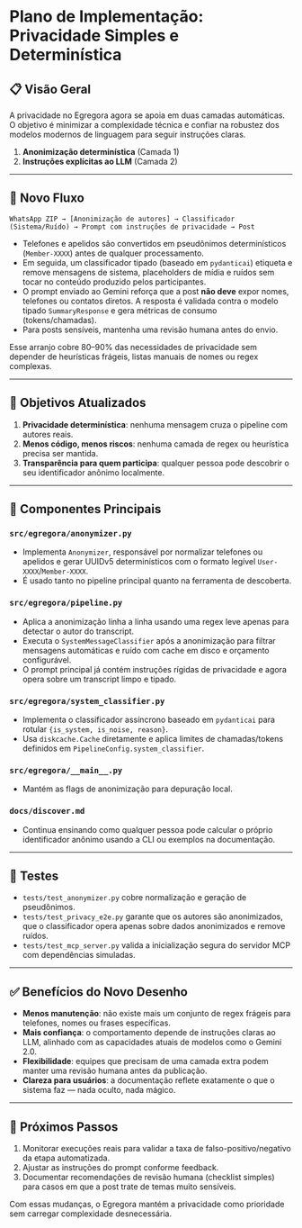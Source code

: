 # Plano de Implementação: Privacidade Simples e Determinística

## 📋 Visão Geral

A privacidade no Egregora agora se apoia em duas camadas automáticas. O objetivo
é minimizar a complexidade técnica e confiar na robustez dos modelos modernos de
linguagem para seguir instruções claras.

1. **Anonimização determinística** (Camada 1)
2. **Instruções explícitas ao LLM** (Camada 2)

---

## 🧭 Novo Fluxo

```
WhatsApp ZIP → [Anonimização de autores] → Classificador (Sistema/Ruído) → Prompt com instruções de privacidade → Post
```

- Telefones e apelidos são convertidos em pseudônimos determinísticos (`Member-XXXX`)
  antes de qualquer processamento.
- Em seguida, um classificador tipado (baseado em `pydanticai`) etiqueta e remove
  mensagens de sistema, placeholders de mídia e ruídos sem tocar no conteúdo
  produzido pelos participantes.
- O prompt enviado ao Gemini reforça que a post **não deve** expor nomes,
  telefones ou contatos diretos. A resposta é validada contra o modelo tipado
  `SummaryResponse` e gera métricas de consumo (tokens/chamadas).
- Para posts sensíveis, mantenha uma revisão humana antes do envio.

Esse arranjo cobre 80–90% das necessidades de privacidade sem depender de
heurísticas frágeis, listas manuais de nomes ou regex complexas.

---

## 🎯 Objetivos Atualizados

1. **Privacidade determinística**: nenhuma mensagem cruza o pipeline com autores
   reais.
2. **Menos código, menos riscos**: nenhuma camada de regex ou heurística precisa
   ser mantida.
3. **Transparência para quem participa**: qualquer pessoa pode descobrir o seu
   identificador anônimo localmente.

---

## 🧩 Componentes Principais

### `src/egregora/anonymizer.py`

- Implementa `Anonymizer`, responsável por normalizar telefones ou apelidos e
  gerar UUIDv5 determinísticos com o formato legível `User-XXXX`/`Member-XXXX`.
- É usado tanto no pipeline principal quanto na ferramenta de descoberta.

### `src/egregora/pipeline.py`

- Aplica a anonimização linha a linha usando uma regex leve apenas para detectar
  o autor do transcript.
- Executa o `SystemMessageClassifier` após a anonimização para filtrar mensagens
  automáticas e ruído com cache em disco e orçamento configurável.
- O prompt principal já contém instruções rígidas de privacidade e agora opera
  sobre um transcript limpo e tipado.

### `src/egregora/system_classifier.py`

- Implementa o classificador assíncrono baseado em `pydanticai` para rotular
  `{is_system, is_noise, reason}`.
- Usa `diskcache.Cache` diretamente e aplica limites de chamadas/tokens
  definidos em `PipelineConfig.system_classifier`.

### `src/egregora/__main__.py`

- Mantém as flags de anonimização para depuração local.

### `docs/discover.md`

- Continua ensinando como qualquer pessoa pode calcular o próprio identificador
  anônimo usando a CLI ou exemplos na documentação.

---

## 🧪 Testes

- `tests/test_anonymizer.py` cobre normalização e geração de pseudônimos.
- `tests/test_privacy_e2e.py` garante que os autores são anonimizados, que o
  classificador opera apenas sobre dados anonimizados e remove ruídos.
- `tests/test_mcp_server.py` valida a inicialização segura do servidor MCP com
  dependências simuladas.

---

## ✅ Benefícios do Novo Desenho

- **Menos manutenção**: não existe mais um conjunto de regex frágeis para
  telefones, nomes ou frases específicas.
- **Mais confiança**: o comportamento depende de instruções claras ao LLM,
  alinhado com as capacidades atuais de modelos como o Gemini 2.0.
- **Flexibilidade**: equipes que precisam de uma camada extra podem manter uma
  revisão humana antes da publicação.
- **Clareza para usuários**: a documentação reflete exatamente o que o sistema
  faz — nada oculto, nada mágico.

---

## 🚀 Próximos Passos

1. Monitorar execuções reais para validar a taxa de falso-positivo/negativo da
   etapa automatizada.
2. Ajustar as instruções do prompt conforme feedback.
3. Documentar recomendações de revisão humana (checklist simples) para casos em
   que a post trate de temas muito sensíveis.

Com essas mudanças, o Egregora mantém a privacidade como prioridade sem carregar
complexidade desnecessária.
